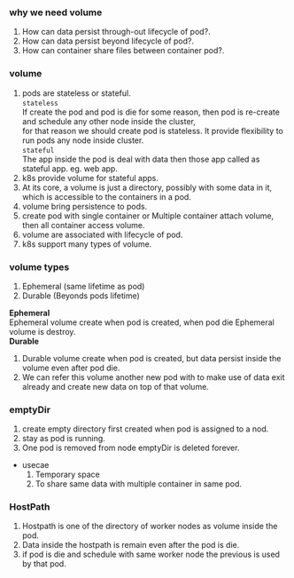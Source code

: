 ### why we need volume  
1. How can data persist through-out lifecycle of pod?.  
2. How can data persist beyond lifecycle of pod?.   
3. How can container share files between container pod?.    

### volume  
1. pods are stateless or stateful.  
`stateless`   
If create the pod and pod is die for some reason, then pod is re-create and schedule any other node inside the cluster,   
for that reason we should create pod is stateless. It provide flexibility to run pods any node inside cluster.   
`stateful`   
The app inside the pod is deal with data then those app called as stateful app. eg. web app.   
2. k8s provide volume for stateful apps.      
3. At its core, a volume is just a directory, possibly with some data in it, which is accessible to the containers in a pod.  
3. volume bring persistence to pods.  
4. create pod with single container or Multiple container attach volume, then all container access volume.      
5. volume are associated with lifecycle of pod.    
6. k8s support many types of volume.  

### volume types   
1. Ephemeral (same lifetime as pod)  
2. Durable (Beyonds pods lifetime)  

**Ephemeral**  
Ephemeral volume create when pod is created, when pod die Ephemeral volume is destroy.  
**Durable** 
1. Durable volume create when pod is created, but data persist inside the volume even after pod die.   
2. We can refer this volume another new pod with to make use of data exit already and create new data on top of that volume.    



### emptyDir   
1. create empty directory first created when pod is assigned to a nod.  
2. stay as pod is running.  
3. One pod is removed from node emptyDir is deleted forever.  
* usecae   
   1. Temporary space   
   2. To share same data with multiple container in same pod.    
### HostPath   
1. Hostpath is one of the directory of worker nodes as volume inside the pod.       
2. Data inside the hostpath is remain even after the pod is die.    
3. if pod is die and schedule with same worker node the previous is used by that pod.  
